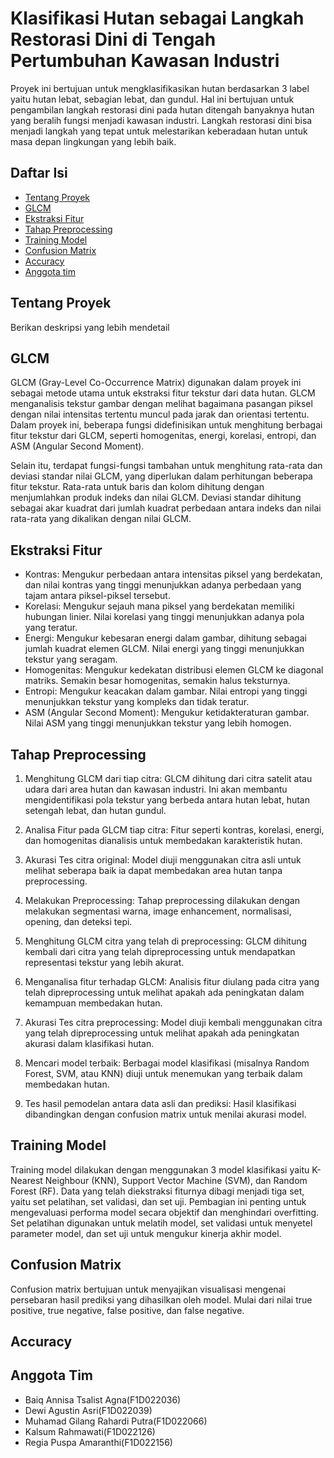 # Klasifikasi Hutan sebagai Langkah Restorasi Dini di Tengah Pertumbuhan Kawasan Industri

Proyek ini bertujuan untuk mengklasifikasikan hutan berdasarkan 3 label yaitu hutan lebat, sebagian lebat, dan gundul. Hal ini bertujuan untuk pengambilan langkah restorasi dini pada hutan ditengah banyaknya hutan yang beralih fungsi menjadi kawasan industri. Langkah restorasi dini bisa menjadi langkah yang tepat untuk melestarikan keberadaan hutan untuk masa depan lingkungan yang lebih baik.

## Daftar Isi

- [Tentang Proyek](#tentang-proyek)
- [GLCM](#GLCM)
- [Ekstraksi Fitur](#Ekstraksi-fitur)
- [Tahap Preprocessing](#preprocessing)
- [Training Model](#model)
- [Confusion Matrix](#matrix)
- [Accuracy](#accuracy)
- [Anggota tim](#tim)

## Tentang Proyek

Berikan deskripsi yang lebih mendetail

## GLCM

GLCM (Gray-Level Co-Occurrence Matrix) digunakan dalam proyek ini sebagai metode utama untuk ekstraksi fitur tekstur dari data hutan. GLCM menganalisis tekstur gambar dengan melihat bagaimana pasangan piksel dengan nilai intensitas tertentu muncul pada jarak dan orientasi tertentu. Dalam proyek ini, beberapa fungsi didefinisikan untuk menghitung berbagai fitur tekstur dari GLCM, seperti homogenitas, energi, korelasi, entropi, dan ASM (Angular Second Moment).

Selain itu, terdapat fungsi-fungsi tambahan untuk menghitung rata-rata dan deviasi standar nilai GLCM, yang diperlukan dalam perhitungan beberapa fitur tekstur. Rata-rata untuk baris dan kolom dihitung dengan menjumlahkan produk indeks dan nilai GLCM. Deviasi standar dihitung sebagai akar kuadrat dari jumlah kuadrat perbedaan antara indeks dan nilai rata-rata yang dikalikan dengan nilai GLCM.

## Ekstraksi Fitur

- Kontras: Mengukur perbedaan antara intensitas piksel yang berdekatan, dan nilai kontras yang tinggi menunjukkan adanya perbedaan yang tajam antara piksel-piksel tersebut.
- Korelasi: Mengukur sejauh mana piksel yang berdekatan memiliki hubungan linier. Nilai korelasi yang tinggi menunjukkan adanya pola yang teratur.
- Energi: Mengukur kebesaran energi dalam gambar, dihitung sebagai jumlah kuadrat elemen GLCM. Nilai energi yang tinggi menunjukkan tekstur yang seragam.
- Homogenitas: Mengukur kedekatan distribusi elemen GLCM ke diagonal matriks. Semakin besar homogenitas, semakin halus teksturnya.
- Entropi: Mengukur keacakan dalam gambar. Nilai entropi yang tinggi menunjukkan tekstur yang kompleks dan tidak teratur.
- ASM (Angular Second Moment): Mengukur ketidakteraturan gambar. Nilai ASM yang tinggi menunjukkan tekstur yang lebih homogen.

## Tahap Preprocessing

1. Menghitung GLCM dari tiap citra:
   GLCM dihitung dari citra satelit atau udara dari area hutan dan kawasan industri. Ini akan membantu mengidentifikasi pola tekstur yang berbeda antara hutan lebat, hutan setengah lebat, dan hutan gundul.

2. Analisa Fitur pada GLCM tiap citra:
   Fitur seperti kontras, korelasi, energi, dan homogenitas dianalisis untuk membedakan karakteristik hutan.

3. Akurasi Tes citra original:
   Model diuji menggunakan citra asli untuk melihat seberapa baik ia dapat membedakan area hutan tanpa preprocessing.

4. Melakukan Preprocessing:
   Tahap preprocessing dilakukan dengan melakukan segmentasi warna, image enhancement, normalisasi, opening, dan deteksi tepi.

5. Menghitung GLCM citra yang telah di preprocessing:
   GLCM dihitung kembali dari citra yang telah dipreprocessing untuk mendapatkan representasi tekstur yang lebih akurat.

6. Menganalisa fitur terhadap GLCM:
   Analisis fitur diulang pada citra yang telah dipreprocessing untuk melihat apakah ada peningkatan dalam kemampuan membedakan hutan.

7. Akurasi Tes citra preprocessing:
   Model diuji kembali menggunakan citra yang telah dipreprocessing untuk melihat apakah ada peningkatan akurasi dalam klasifikasi hutan.

8. Mencari model terbaik:
   Berbagai model klasifikasi (misalnya Random Forest, SVM, atau KNN) diuji untuk menemukan yang terbaik dalam membedakan hutan.

9. Tes hasil pemodelan antara data asli dan prediksi:
   Hasil klasifikasi dibandingkan dengan confusion matrix untuk menilai akurasi model.

## Training Model

Training model dilakukan dengan menggunakan 3 model klasifikasi yaitu K-Nearest Neighbour (KNN), Support Vector Machine (SVM), dan Random Forest (RF). Data yang telah diekstraksi fiturnya dibagi menjadi tiga set, yaitu set pelatihan, set validasi, dan set uji. Pembagian ini penting untuk mengevaluasi performa model secara objektif dan menghindari overfitting. Set pelatihan digunakan untuk melatih model, set validasi untuk menyetel parameter model, dan set uji untuk mengukur kinerja akhir model.

## Confusion Matrix

Confusion matrix bertujuan untuk menyajikan visualisasi mengenai persebaran hasil prediksi yang dihasilkan oleh model. Mulai dari nilai true positive, true negative, false positive, dan false negative.

## Accuracy

## Anggota Tim

- Baiq Annisa Tsalist Agna(F1D022036)
- Dewi Agustin Asri(F1D022039)
- Muhamad Gilang Rahardi Putra(F1D022066)
- Kalsum Rahmawati(F1D022126)
- Regia Puspa Amaranthi(F1D022156)
